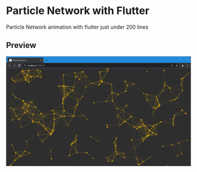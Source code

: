 # Particle Network with Flutter

Particle Network animation with flutter just under 200 lines

## Preview

[![](./image.png)](./image.png)
